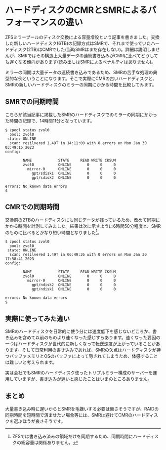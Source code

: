 # ハードディスクのCMRとSMRによるパフォーマンスの違い

ZFSミラープールのディスク交換による容量増設という記事を書きました。交換した新しいハードディスク(6TB)の記録方式はSMRで、それまで使っていたハードディスク(2TB)はCMRでした(当時SMRはまだ存在しない)。詳細は説明しませんが、SMRではその構造上大量データの連続書き込みがCMRに比べてどうしても遅くなる傾向があります(読み出しはSMRによるペナルティはありません)。

ミラーの同期は大量データの連続書き込みであるため、SMRの苦手な処理の典型的な例ということになります。そこで実際にCMRの古いハードディスクと、SMRの新しいハードディスクのミラーの同期にかかる時間を比較してみます。

## SMRでの同期時間

こちらが該当記事に掲載したSMRのハードディスクでのミラーの同期にかかった時間の記録で、14時間11分となっています。

```
$ zpool status zvol0
  pool: zvol0
 state: ONLINE
  scan: resilvered 1.49T in 14:11:00 with 0 errors on Mon Jan 30 03:49:15 2023
config:

        NAME            STATE     READ WRITE CKSUM
        zvol0           ONLINE       0     0     0
          mirror-0      ONLINE       0     0     0
            gpt/sdisk1  ONLINE       0     0     0
            gpt/sdisk2  ONLINE       0     0     0

errors: No known data errors
$
```

## CMRでの同期時間

交換前の2TBのハードディスクにも同じデータが残っているため、改めて同期にかかる時間を計測してみました。結果は次に示すように6時間50分程度と、SMRのものに比べるとかなり短い時間となりました[^big]。

[^big]: ZFSでは書き込み済みの領域だけを同期するため、同期時間にハードディスクの総容量は関係ありません。

```
$ zpool status zvol0
  pool: zvol0
 state: ONLINE
  scan: resilvered 1.49T in 06:49:36 with 0 errors on Mon Jan 30 17:58:41 2023
config:

        NAME            STATE     READ WRITE CKSUM
        zvol0           ONLINE       0     0     0
          mirror-0      ONLINE       0     0     0
            gpt/ndisk2  ONLINE       0     0     0
            gpt/ndisk1  ONLINE       0     0     0

errors: No known data errors
$
```

## 実際に使ってみた違い

SMRのハードディスクを日常的に使う分には速度低下を感じないどころか、書き込みを含めて以前のものより速くなった感じすらあります。速くなった要因の一つはハードディスクが世代的に新しくなって転送速度が上がっていることがあります。そして日常利用の書き込みであれば、SMRの欠点はハードディスクが持つバッファメモリとOSのバッファによって隠されてしまうため、体感することは難しいと考えられます。

実は会社でもSMRのハードディスク使ったトリプルミラー構成のサーバーを運用していますが、書き込みが遅いと感じたことはいまのところありません。

## まとめ

大量書き込み時に遅いからとSMRを毛嫌いする必要は無さそうですが、RAIDの同期時間を短時間で済ませたい場合等には、SMRは避けてCMRのハードディスクを選ぶほうが良さそうです。
